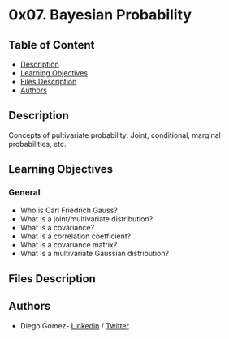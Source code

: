 # 0x07. Bayesian Probability

## Table of Content
* [Description](#description)
* [Learning Objectives](#learning-objectives)
* [Files Description](#files-description)
* [Authors](#authors)

## Description
Concepts of pultivariate probability: Joint, conditional, marginal probabilities, etc.


## Learning Objectives
### General

- Who is Carl Friedrich Gauss?
- What is a joint/multivariate distribution?
- What is a covariance?
- What is a correlation coefficient?
- What is a covariance matrix?
- What is a multivariate Gaussian distribution?





## Files Description

[]()




## Authors
* Diego Gomez- [Linkedin](https://www.linkedin.com/in/diego-g%C3%B3mez-8861b61a1/) / [Twitter](https://twitter.com/dagomez2530)
